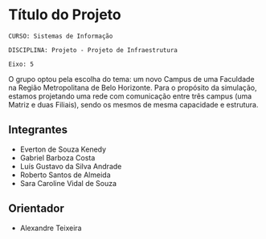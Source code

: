 # Título do Projeto

`CURSO: Sistemas de Informação`

`DISCIPLINA: Projeto - Projeto de Infraestrutura`

`Eixo: 5`

O grupo optou pela escolha do tema: um novo Campus de uma Faculdade na Região Metropolitana de Belo Horizonte. Para o propósito da simulação, estamos projetando uma rede com comunicação entre três campus (uma Matriz e duas Filiais), sendo os mesmos de mesma capacidade e estrutura. 

## Integrantes

* Everton de Souza Kenedy 
* Gabriel Barboza Costa 
* Luís Gustavo da Silva Andrade 
* Roberto Santos de Almeida 
* Sara Caroline Vidal de Souza 

## Orientador

* Alexandre Teixeira


